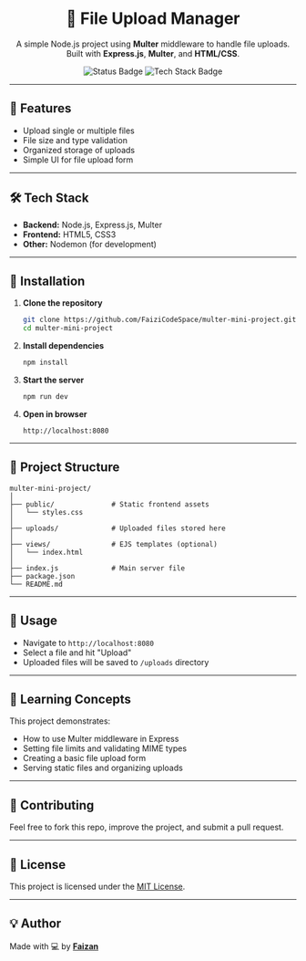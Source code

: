 
<h1 align="center">📁 File Upload Manager</h1>

<p align="center">
  A simple Node.js project using <strong>Multer</strong> middleware to handle file uploads. Built with <strong>Express.js</strong>, <strong>Multer</strong>, and <strong>HTML/CSS</strong>.
</p>

<p align="center">
  <img src="https://img.shields.io/badge/Status-Active-success" alt="Status Badge" />
  <img src="https://img.shields.io/badge/Technologies-Express.js%2C%20Multer%2C%20Node.js-blue" alt="Tech Stack Badge" />
</p>

---

## 📌 Features

- Upload single or multiple files
- File size and type validation
- Organized storage of uploads
- Simple UI for file upload form

---

## 🛠️ Tech Stack

- **Backend:** Node.js, Express.js, Multer
- **Frontend:** HTML5, CSS3
- **Other:** Nodemon (for development)

---

## 🚀 Installation

1. **Clone the repository**
   ```bash
   git clone https://github.com/FaiziCodeSpace/multer-mini-project.git
   cd multer-mini-project
   ```

2. **Install dependencies**
   ```bash
   npm install
   ```

3. **Start the server**
   ```bash
   npm run dev
   ```

4. **Open in browser**
   ```
   http://localhost:8080
   ```

---

## 📂 Project Structure

```
multer-mini-project/
│
├── public/              # Static frontend assets
│   └── styles.css
│
├── uploads/             # Uploaded files stored here
│
├── views/               # EJS templates (optional)
│   └── index.html
│
├── index.js             # Main server file
├── package.json
└── README.md
```

---

## 🧪 Usage

- Navigate to `http://localhost:8080`
- Select a file and hit "Upload"
- Uploaded files will be saved to `/uploads` directory

---

## 🧠 Learning Concepts

This project demonstrates:

- How to use Multer middleware in Express
- Setting file limits and validating MIME types
- Creating a basic file upload form
- Serving static files and organizing uploads

---


## 🤝 Contributing

Feel free to fork this repo, improve the project, and submit a pull request.

---

## 📜 License

This project is licensed under the [MIT License](LICENSE).

---

## 💡 Author

Made with 💻 by [**Faizan**](https://github.com/FaiziCodeSpace)

